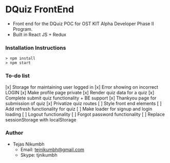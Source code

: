 # DQuiz FrontEnd
- Front end for the DQuiz POC for OST KIT Alpha Developer Phase II Program.
- Built in React JS + Redux

### Installation Instructions
```
> npm install
> npm start
```
### To-do list
[x] Storage for maintaining user logged in
[x] Error showing on incorrect LOGIN
[x] Make profile page private
[x] Render quiz data for a quiz
[x] Complete submit quiz functionality + BE support
[x] Thankyou page for submission of quiz
[x] Privatize quiz routes
[ ] Style front end elements
[ ] Add refresh functionality for quiz
[ ] Make loader for signup and login loading
[ ] Logout functionality
[ ] Forgot password functionality
[ ] Replace sessionStorage with localStorage

### Author
- Tejas Nikumbh
  - Email: tejnikumbh@gmail.com
  - Skype: tjnikumbh
